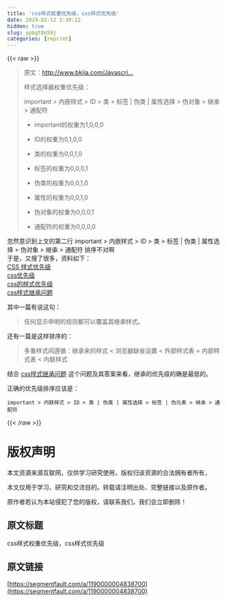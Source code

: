 ```yaml
---
title: 'css样式权重优先级，css样式优先级' 
date: 2019-02-12 2:30:12
hidden: true
slug: ypbgt0n59j
categories: [reprint]
---
```


{{< raw >}}

                    
<blockquote>
<p>原文：<a href="http://www.bkjia.com/Javascript/955198.html" rel="nofollow noreferrer" target="_blank">http://www.bkjia.com/Javascri...</a></p>
<p>样式选择器权重优先级：</p>
<p>important &gt; 内嵌样式 &gt; ID &gt; 类 &gt; 标签 | 伪类 | 属性选择 &gt; 伪对象 &gt; 继承 &gt; 通配符</p>
<ul>
<li><p>important的权重为1,0,0,0</p></li>
<li><p>ID的权重为0,1,0,0</p></li>
<li><p>类的权重为0,0,1,0</p></li>
<li><p>标签的权重为0,0,0,1</p></li>
<li><p>伪类的权重为0,0,1,0</p></li>
<li><p>属性的权重为0,0,1,0</p></li>
<li><p>伪对象的权重为0,0,0,1</p></li>
<li><p>通配符的权重为0,0,0,0</p></li>
</ul>
</blockquote>
<p>忽然意识到上文的第二行 important &gt; 内嵌样式 &gt; ID &gt; 类 &gt; 标签 | 伪类 | 属性选择 &gt; 伪对象 &gt; 继承 &gt; 通配符  排序不对啊<br>于是，又搜了很多，资料如下：<br><a href="https://segmentfault.com/a/1190000003860309#articleHeader1">CSS 样式优先级</a><br><a href="http://blog.csdn.net/w617280955/article/details/7392348" rel="nofollow noreferrer" target="_blank">css优先级</a><br><a href="https://segmentfault.com/a/1190000005005091">css的样式优先级</a><br><a href="https://segmentfault.com/q/1010000007419861" target="_blank">css样式继承问题</a></p>
<p>其中一篇有说这句：</p>
<blockquote><p>任何显示申明的规则都可以覆盖其继承样式。</p></blockquote>
<p>还有一篇是这样排序的：</p>
<blockquote><p>多重样式间遵循：继承来的样式 &lt; 浏览器缺省设置 &lt; 外部样式表 = 内部样式表 &lt; 内联样式</p></blockquote>
<p>结合 <a href="https://segmentfault.com/q/1010000007419861">css样式继承问题</a> 这个问题及其答案来看，继承的优先级的确是最低的。</p>
<p>正确的优先级排序应该是：</p>
<div class="widget-codetool" style="display:none;">
      <div class="widget-codetool--inner">
      <span class="selectCode code-tool" data-toggle="tooltip" data-placement="top" title="" data-original-title="全选"></span>
      <span type="button" class="copyCode code-tool" data-toggle="tooltip" data-placement="top" data-clipboard-text="important > 内联样式 > ID > 类 | 伪类 | 属性选择 > 标签 | 伪元素 > 继承 > 通配符
" title="" data-original-title="复制"></span>
      <span type="button" class="saveToNote code-tool" data-toggle="tooltip" data-placement="top" title="" data-original-title="放进笔记"></span>
      </div>
      </div><pre class="hljs gherkin"><code>important &gt; 内联样式 &gt; ID &gt; 类 |<span class="hljs-string"> 伪类 </span>|<span class="hljs-string"> 属性选择 &gt; 标签 </span>|<span class="hljs-string"> 伪元素 &gt; 继承 &gt; 通配符
</span></code></pre>

                
{{< /raw >}}

# 版权声明
本文资源来源互联网，仅供学习研究使用，版权归该资源的合法拥有者所有，

本文仅用于学习、研究和交流目的。转载请注明出处、完整链接以及原作者。

原作者若认为本站侵犯了您的版权，请联系我们，我们会立即删除！

## 原文标题
css样式权重优先级，css样式优先级

## 原文链接
[https://segmentfault.com/a/1190000004838700](https://segmentfault.com/a/1190000004838700)

